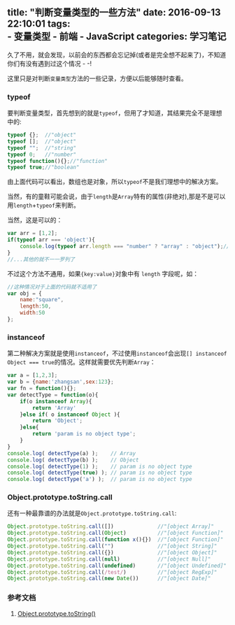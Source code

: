 title: "判断变量类型的一些方法" 
date: 2016-09-13 22:10:01
tags:  
    - 变量类型
    - 前端
    - JavaScript
categories: 学习笔记
---

久了不用，就会发现，以前会的东西都会忘记掉(或者是完全想不起来了)，不知道你们有没有遇到过这个情况  - -!

这里只是对判断`变量类型`方法的一些记录，方便以后能够随时查看。

### typeof
要判断变量类型，首先想到的就是`typeof`，但用了才知道，其结果完全不是理想中的:
```js
typeof {};  //"object"
typeof [];  //"object"
typeof "";  //"string"
typeof 0;   //"number"
typeof function(){};//"function"
typeof true;//"boolean"
```
<!--more-->
由上面代码可以看出，数组也是对象，所以`typeof`不是我们理想中的解决方案。

当然，有的童鞋可能会说，由于`length`是`Array`特有的属性(非绝对),那是不是可以用`length`+`typeof`来判断。

当然，这是可以的：
```js
var arr = [1,2];
if(typeof arr === 'object'){
    console.log(typeof arr.length === "number" ? "array" : "object");//这里输出 "array"
}
//...其他的就不一一罗列了
```
不过这个方法不通用，如果`{key:value}`对象中有 `length` 字段呢，如：
```js
//这种情况对于上面的代码就不适用了
var obj = {
    name:"square",
    length:50,
    width:50
};
```
### instanceof
第二种解决方案就是使用`instanceof`，不过使用`instanceof`会出现`[] instanceof Object === true`的情况。这样就需要优先判断`Array`：
```js
var a = [1,2,3];
var b = {name:'zhangsan',sex:123};
var fn = function(){};
var detectType = function(o){
    if(o instanceof Array){
        return 'Array'
    }else if( o instanceof Object ){
        return 'Object';
    }else{
        return 'param is no object type';
    }
}
console.log( detectType(a) );    // Array
console.log( detectType(b) );    // Object
console.log( detectType(1) );    // param is no object type
console.log( detectType(true) ); // param is no object type
console.log( detectType('a') );  // param is no object type
```

### Object.prototype.toString.call
还有一种最靠谱的办法就是`Object.prototype.toString.call`:
```js
Object.prototype.toString.call([])              //"[object Array]"
Object.prototype.toString.call(Object)          //"[object Function]"
Object.prototype.toString.call(function x(){})  //"[object Function]"
Object.prototype.toString.call("")              //"[object String]"
Object.prototype.toString.call({})              //"[object Object]"
Object.prototype.toString.call(null)            //"[object Null]"
Object.prototype.toString.call(undefined)       //"[object Undefined]"
Object.prototype.toString.call(/test/)          //"[object RegExp]"
Object.prototype.toString.call(new Date())      //"[object Date]"

```
### 参考文档
1. [Object.prototype.toString()](https://developer.mozilla.org/en-US/docs/Web/JavaScript/Reference/Global_Objects/Object/toString)
